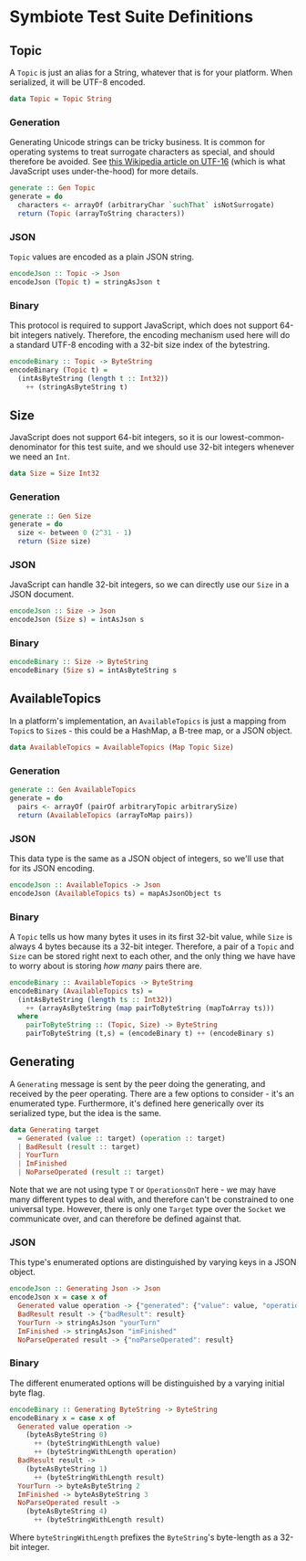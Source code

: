 # Symbiote Test Suite Definitions

## Topic

A `Topic` is just an alias for a String, whatever that is for your platform. When serialized, it will be
UTF-8 encoded.

```haskell
data Topic = Topic String
```

### Generation

Generating Unicode strings can be tricky business. It is common for operating systems to treat surrogate
characters as special, and should therefore be avoided. See [this Wikipedia article on UTF-16](https://en.wikipedia.org/wiki/UTF-16#U+D800_to_U+DFFF) (which is what JavaScript uses under-the-hood) for more details.

```haskell
generate :: Gen Topic
generate = do
  characters <- arrayOf (arbitraryChar `suchThat` isNotSurrogate)
  return (Topic (arrayToString characters))
```

### JSON

`Topic` values are encoded as a plain JSON string.

```haskell
encodeJson :: Topic -> Json
encodeJson (Topic t) = stringAsJson t
```

### Binary

This protocol is required to support JavaScript, which does not support 64-bit integers natively. Therefore,
the encoding mechanism used here will do a standard UTF-8 encoding with a 32-bit size index of the bytestring.

```haskell
encodeBinary :: Topic -> ByteString
encodeBinary (Topic t) =
  (intAsByteString (length t :: Int32))
    ++ (stringAsByteString t)
```

## Size

JavaScript does not support 64-bit integers, so it is our lowest-common-denominator for this test suite,
and we should use 32-bit integers whenever we need an `Int`.

```haskell
data Size = Size Int32
```

### Generation

```haskell
generate :: Gen Size
generate = do
  size <- between 0 (2^31 - 1)
  return (Size size)
```

### JSON

JavaScript can handle 32-bit integers, so we can directly use our `Size` in a JSON document.

```haskell
encodeJson :: Size -> Json
encodeJson (Size s) = intAsJson s
```

### Binary

```haskell
encodeBinary :: Size -> ByteString
encodeBinary (Size s) = intAsByteString s
```

## AvailableTopics

In a platform's implementation, an `AvailableTopics` is just a mapping from `Topic`s to `Size`s -
this could be a HashMap, a B-tree map, or a JSON object.

```haskell
data AvailableTopics = AvailableTopics (Map Topic Size)
```

### Generation

```haskell
generate :: Gen AvailableTopics
generate = do
  pairs <- arrayOf (pairOf arbitraryTopic arbitrarySize)
  return (AvailableTopics (arrayToMap pairs))
```

### JSON

This data type is the same as a JSON object of integers, so we'll use that for its JSON encoding.

```haskell
encodeJson :: AvailableTopics -> Json
encodeJson (AvailableTopics ts) = mapAsJsonObject ts
```

### Binary

A `Topic` tells us how many bytes it uses in its first 32-bit value, while `Size` is always 4 bytes
because its a 32-bit integer. Therefore, a pair of a `Topic` and `Size` can be stored right next
to each other, and the only thing we have have to worry about is storing _how many_ pairs there are.

```haskell
encodeBinary :: AvailableTopics -> ByteString
encodeBinary (AvailableTopics ts) =
  (intAsByteString (length ts :: Int32))
    ++ (arrayAsByteString (map pairToByteString (mapToArray ts)))
  where
    pairToByteString :: (Topic, Size) -> ByteString
    pairToByteString (t,s) = (encodeBinary t) ++ (encodeBinary s)
```

## Generating

A `Generating` message is sent by the peer doing the generating, and received by the peer operating.
There are a few options to consider - it's an enumerated type. Furthermore, it's defined here generically
over its serialized type, but the idea is the same.

```haskell
data Generating target
  = Generated (value :: target) (operation :: target)
  | BadResult (result :: target)
  | YourTurn
  | ImFinished
  | NoParseOperated (result :: target)
```

Note that we are not using type `T` or `OperationsOnT` here - we may have many different types to deal with,
and therefore can't be constrained to one universal type. However, there is only one `Target` type over
the `Socket` we communicate over, and can therefore be defined against that.

### JSON

This type's enumerated options are distinguished by varying keys in a JSON object.

```haskell
encodeJson :: Generating Json -> Json
encodeJson x = case x of
  Generated value operation -> {"generated": {"value": value, "operation": operation}}
  BadResult result -> {"badResult": result}
  YourTurn -> stringAsJson "yourTurn"
  ImFinished -> stringAsJson "imFinished"
  NoParseOperated result -> {"noParseOperated": result}
```

### Binary

The different enumerated options will be distinguished by a varying initial byte flag.

```haskell
encodeBinary :: Generating ByteString -> ByteString
encodeBinary x = case x of
  Generated value operation ->
    (byteAsByteString 0)
      ++ (byteStringWithLength value)
      ++ (byteStringWithLength operation)
  BadResult result ->
    (byteAsByteString 1)
      ++ (byteStringWithLength result)
  YourTurn -> byteAsByteString 2
  ImFinished -> byteAsByteString 3
  NoParseOperated result ->
    (byteAsByteString 4)
      ++ (byteStringWithLength result)
```

Where `byteStringWithLength` prefixes the `ByteString`'s byte-length as a 32-bit integer.
